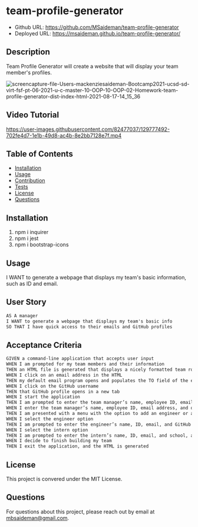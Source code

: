 # team-profile-generator

- Github URL: https://github.com/MSaideman/team-profile-generator
- Deployed URL: https://msaideman.github.io/team-profile-generator/

## Description

Team Profile Generator will create a website that will display your team member's profiles.

![screencapture-file-Users-mackenziesaideman-Bootcamp2021-ucsd-sd-virt-fsf-pt-06-2021-u-c-master-10-OOP-10-OOP-02-Homework-team-profile-generator-dist-index-html-2021-08-17-14_15_36](https://user-images.githubusercontent.com/82477037/129779128-d5eed1e4-5929-49ee-a587-36c33fe4ab3f.png)

## Video Tutorial

https://user-images.githubusercontent.com/82477037/129777492-702fe4d7-1e1b-49d8-ac4b-8e2bb7128e7f.mp4

## Table of Contents

- [Installation](#installation)
- [Usage](#usage)
- [Contribution](#contribution)
- [Tests](#tests)
- [License](#license)
- [Questions](#questions)

## Installation

1. npm i inquirer
2. npm i jest
3. npm i bootstrap-icons

## Usage

I WANT to generate a webpage that displays my team's basic information, such as ID and email.

## User Story

```md
AS A manager
I WANT to generate a webpage that displays my team's basic info
SO THAT I have quick access to their emails and GitHub profiles
```

## Acceptance Criteria

```md
GIVEN a command-line application that accepts user input
WHEN I am prompted for my team members and their information
THEN an HTML file is generated that displays a nicely formatted team roster based on user input
WHEN I click on an email address in the HTML
THEN my default email program opens and populates the TO field of the email with the address
WHEN I click on the GitHub username
THEN that GitHub profile opens in a new tab
WHEN I start the application
THEN I am prompted to enter the team manager’s name, employee ID, email address, and office number
WHEN I enter the team manager’s name, employee ID, email address, and office number
THEN I am presented with a menu with the option to add an engineer or an intern or to finish building my team
WHEN I select the engineer option
THEN I am prompted to enter the engineer’s name, ID, email, and GitHub username, and I am taken back to the menu
WHEN I select the intern option
THEN I am prompted to enter the intern’s name, ID, email, and school, and I am taken back to the menu
WHEN I decide to finish building my team
THEN I exit the application, and the HTML is generated
```

## License

This project is convered under the MIT License.

## Questions

For questions about this project, please reach out by email at mbsaideman@gmail.com.

